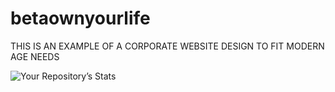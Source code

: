 # betaownyourlife

THIS IS AN EXAMPLE OF A CORPORATE WEBSITE DESIGN TO FIT MODERN AGE NEEDS

![Your Repository’s Stats](https://github-readme-stats.vercel.app/api?username=imodoiepale&show_icons=true)
